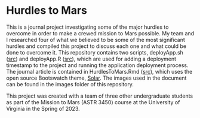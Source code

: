 # Hurdles to Mars

This is a journal project investigating some of the major hurdles to overcome in order to make a crewed mission to Mars possible. My team and I researched four of what we believed to be some of the most significant hurdles and compiled this project to discuss each one and what could be done to overcome it. This repository contains two scripts, deployApp.sh ([src](deployApp.sh)) and deployApp.R ([src](deployApp.R)), which are used for adding a deployment timestamp to the project and running the application deployment process. The journal article is contained in HurdlesToMars.Rmd ([src](HurdlesToMars.Rmd)), which uses the open source Bootswatch theme, [Solar](https://bootswatch.com/solar). The images used in the document can be found in the images folder of this repository.

This project was created with a team of three other undergraduate students as part of the Mission to Mars (ASTR 3450) course at the University of Virginia in the Spring of 2023.